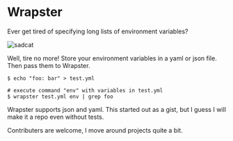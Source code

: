 Wrapster
=======

Ever get tired of specifying long lists of environment variables? 

![sadcat](http://i.imgur.com/fYrK5K2.png "Sad Cat")

Well, tire no more! Store your environment variables in a yaml or json
file. Then pass them to Wrapster.

    $ echo "foo: bar" > test.yml

    # execute command "env" with variables in test.yml
    $ wrapster test.yml env | grep foo

Wrapster supports json and yaml. This started out as a gist, but I guess
I will make it a repo even without tests. 

Contributers are welcome, I move around projects quite a bit.
